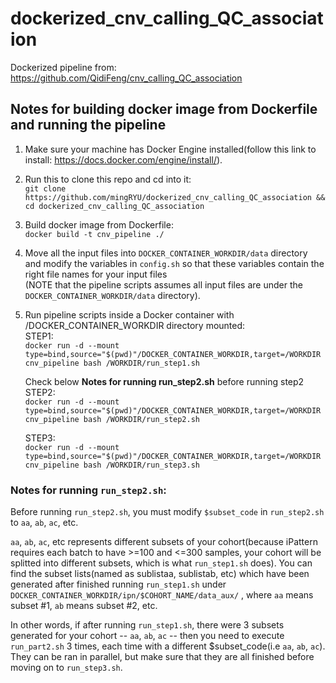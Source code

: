 # dockerized_cnv_calling_QC_association
Dockerized pipeline from: https://github.com/QidiFeng/cnv_calling_QC_association

## Notes for building docker image from Dockerfile and running the pipeline

1. Make sure your machine has Docker Engine installed(follow this link to install: https://docs.docker.com/engine/install/).
2. Run this to clone this repo and cd into it: <br/> `git clone https://github.com/mingRYU/dockerized_cnv_calling_QC_association && cd dockerized_cnv_calling_QC_association`
3. Build docker image from Dockerfile: <br/> `docker build -t cnv_pipeline ./`
4. Move all the input files into `DOCKER_CONTAINER_WORKDIR/data` directory and modify the variables in `config.sh` so that these variables contain the right file names for your input files <br/>(NOTE that the pipeline scripts assumes all input files are under the `DOCKER_CONTAINER_WORKDIR/data` directory).
5. Run pipeline scripts inside a Docker container with /DOCKER_CONTAINER_WORKDIR directory mounted: <br/> 
    STEP1: <br/>`docker run -d --mount type=bind,source="$(pwd)"/DOCKER_CONTAINER_WORKDIR,target=/WORKDIR cnv_pipeline bash /WORKDIR/run_step1.sh`<br/>
    
    Check below **Notes for running run_step2.sh** before running step2 <br/>
    STEP2: <br/>`docker run -d --mount type=bind,source="$(pwd)"/DOCKER_CONTAINER_WORKDIR,target=/WORKDIR cnv_pipeline bash /WORKDIR/run_step2.sh`<br/>
    
    STEP3: <br/>`docker run -d --mount type=bind,source="$(pwd)"/DOCKER_CONTAINER_WORKDIR,target=/WORKDIR cnv_pipeline bash /WORKDIR/run_step3.sh`<br/>

### Notes for running `run_step2.sh`:
Before running `run_step2.sh`, you must modify `$subset_code` in `run_step2.sh` to `aa`, `ab`, `ac`, etc. <br/> 

`aa`, `ab`, `ac`, etc represents different subsets of your cohort(because iPattern requires each batch to have >=100 and <=300 samples, your cohort will be splitted into different subsets, which is what `run_step1.sh` does). You can find the subset lists(named as sublistaa, sublistab, etc) which have been generated after finished running `run_step1.sh` under `DOCKER_CONTAINER_WORKDIR/ipn/$COHORT_NAME/data_aux/` , where `aa` means subset #1, `ab` means subset #2, etc. <br/>

In other words, if after running `run_step1.sh`, there were 3 subsets generated for your cohort -- `aa`, `ab`, `ac` -- then you need to execute `run_part2.sh` 3 times, each time with a different $subset_code(i.e `aa`, `ab`, `ac`). They can be ran in parallel, but make sure that they are all finished before moving on to `run_step3.sh`.
